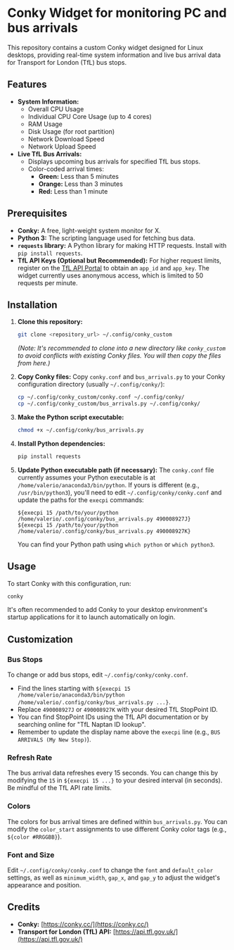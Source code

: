 # Conky Widget for monitoring PC and bus arrivals

This repository contains a custom Conky widget designed for Linux desktops, providing real-time system information and live bus arrival data for Transport for London (TfL) bus stops.

## Features

*   **System Information:**
    *   Overall CPU Usage
    *   Individual CPU Core Usage (up to 4 cores)
    *   RAM Usage
    *   Disk Usage (for root partition)
    *   Network Download Speed
    *   Network Upload Speed
*   **Live TfL Bus Arrivals:**
    *   Displays upcoming bus arrivals for specified TfL bus stops.
    *   Color-coded arrival times:
        *   **Green:** Less than 5 minutes
        *   **Orange:** Less than 3 minutes
        *   **Red:** Less than 1 minute

## Prerequisites

*   **Conky:** A free, light-weight system monitor for X.
*   **Python 3:** The scripting language used for fetching bus data.
*   **`requests` library:** A Python library for making HTTP requests. Install with `pip install requests`.
*   **TfL API Keys (Optional but Recommended):** For higher request limits, register on the [TfL API Portal](https://api-portal.tfl.gov.uk/) to obtain an `app_id` and `app_key`. The widget currently uses anonymous access, which is limited to 50 requests per minute.

## Installation

1.  **Clone this repository:**
    ```bash
    git clone <repository_url> ~/.config/conky_custom
    ```
    *(Note: It's recommended to clone into a new directory like `conky_custom` to avoid conflicts with existing Conky files. You will then copy the files from here.)*

2.  **Copy Conky files:**
    Copy `conky.conf` and `bus_arrivals.py` to your Conky configuration directory (usually `~/.config/conky/`):
    ```bash
    cp ~/.config/conky_custom/conky.conf ~/.config/conky/
    cp ~/.config/conky_custom/bus_arrivals.py ~/.config/conky/
    ```

3.  **Make the Python script executable:**
    ```bash
    chmod +x ~/.config/conky/bus_arrivals.py
    ```

4.  **Install Python dependencies:**
    ```bash
    pip install requests
    ```

5.  **Update Python executable path (if necessary):**
    The `conky.conf` file currently assumes your Python executable is at `/home/valerio/anaconda3/bin/python`. If yours is different (e.g., `/usr/bin/python3`), you'll need to edit `~/.config/conky/conky.conf` and update the paths for the `execpi` commands:
    ```
    ${execpi 15 /path/to/your/python /home/valerio/.config/conky/bus_arrivals.py 490008927J}
    ${execpi 15 /path/to/your/python /home/valerio/.config/conky/bus_arrivals.py 490008927K}
    ```
    You can find your Python path using `which python` or `which python3`.

## Usage

To start Conky with this configuration, run:
```bash
conky
```
It's often recommended to add Conky to your desktop environment's startup applications for it to launch automatically on login.

## Customization

### Bus Stops
To change or add bus stops, edit `~/.config/conky/conky.conf`.
*   Find the lines starting with `${execpi 15 /home/valerio/anaconda3/bin/python /home/valerio/.config/conky/bus_arrivals.py ...}`.
*   Replace `490008927J` or `490008927K` with your desired TfL StopPoint ID.
*   You can find StopPoint IDs using the TfL API documentation or by searching online for "TfL Naptan ID lookup".
*   Remember to update the display name above the `execpi` line (e.g., `BUS ARRIVALS (My New Stop)`).

### Refresh Rate
The bus arrival data refreshes every 15 seconds. You can change this by modifying the `15` in `${execpi 15 ...}` to your desired interval (in seconds). Be mindful of the TfL API rate limits.

### Colors
The colors for bus arrival times are defined within `bus_arrivals.py`. You can modify the `color_start` assignments to use different Conky color tags (e.g., `${color #RRGGBB}`).

### Font and Size
Edit `~/.config/conky/conky.conf` to change the `font` and `default_color` settings, as well as `minimum_width`, `gap_x`, and `gap_y` to adjust the widget's appearance and position.

## Credits

*   **Conky:** [https://conky.cc/](https://conky.cc/)
*   **Transport for London (TfL) API:** [https://api.tfl.gov.uk/](https://api.tfl.gov.uk/)
